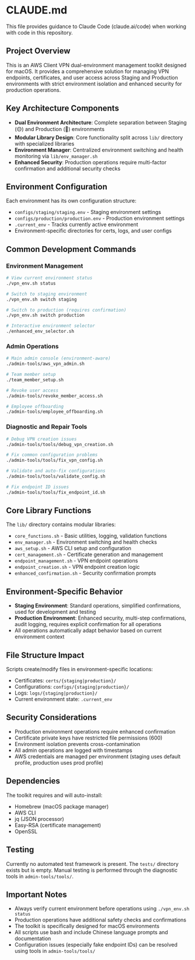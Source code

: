 # CLAUDE.md

This file provides guidance to Claude Code (claude.ai/code) when working with code in this repository.

## Project Overview

This is an AWS Client VPN dual-environment management toolkit designed for macOS. It provides a comprehensive solution for managing VPN endpoints, certificates, and user access across Staging and Production environments with strict environment isolation and enhanced security for production operations.

## Key Architecture Components

- **Dual Environment Architecture**: Complete separation between Staging (🟡) and Production (🔴) environments
- **Modular Library Design**: Core functionality split across `lib/` directory with specialized libraries
- **Environment Manager**: Centralized environment switching and health monitoring via `lib/env_manager.sh`
- **Enhanced Security**: Production operations require multi-factor confirmation and additional security checks

## Environment Configuration

Each environment has its own configuration structure:

- `configs/staging/staging.env` - Staging environment settings
- `configs/production/production.env` - Production environment settings  
- `.current_env` - Tracks currently active environment
- Environment-specific directories for certs, logs, and user configs

## Common Development Commands

### Environment Management

```bash
# View current environment status
./vpn_env.sh status

# Switch to staging environment
./vpn_env.sh switch staging

# Switch to production (requires confirmation)
./vpn_env.sh switch production

# Interactive environment selector
./enhanced_env_selector.sh
```

### Admin Operations

```bash
# Main admin console (environment-aware)
./admin-tools/aws_vpn_admin.sh

# Team member setup
./team_member_setup.sh

# Revoke user access
./admin-tools/revoke_member_access.sh

# Employee offboarding
./admin-tools/employee_offboarding.sh
```

### Diagnostic and Repair Tools

```bash
# Debug VPN creation issues
./admin-tools/tools/debug_vpn_creation.sh

# Fix common configuration problems
./admin-tools/tools/fix_vpn_config.sh

# Validate and auto-fix configurations
./admin-tools/tools/validate_config.sh

# Fix endpoint ID issues
./admin-tools/tools/fix_endpoint_id.sh
```

## Core Library Functions

The `lib/` directory contains modular libraries:

- `core_functions.sh` - Basic utilities, logging, validation functions
- `env_manager.sh` - Environment switching and health checks
- `aws_setup.sh` - AWS CLI setup and configuration
- `cert_management.sh` - Certificate generation and management
- `endpoint_management.sh` - VPN endpoint operations
- `endpoint_creation.sh` - VPN endpoint creation logic
- `enhanced_confirmation.sh` - Security confirmation prompts

## Environment-Specific Behavior

- **Staging Environment**: Standard operations, simplified confirmations, used for development and testing
- **Production Environment**: Enhanced security, multi-step confirmations, audit logging, requires explicit confirmation for all operations
- All operations automatically adapt behavior based on current environment context

## File Structure Impact

Scripts create/modify files in environment-specific locations:

- Certificates: `certs/{staging|production}/`
- Configurations: `configs/{staging|production}/`
- Logs: `logs/{staging|production}/`
- Current environment state: `.current_env`

## Security Considerations

- Production environment operations require enhanced confirmation
- Certificate private keys have restricted file permissions (600)
- Environment isolation prevents cross-contamination
- All admin operations are logged with timestamps
- AWS credentials are managed per environment (staging uses default profile, production uses prod profile)

## Dependencies

The toolkit requires and will auto-install:

- Homebrew (macOS package manager)
- AWS CLI
- jq (JSON processor)
- Easy-RSA (certificate management)
- OpenSSL

## Testing

Currently no automated test framework is present. The `tests/` directory exists but is empty. Manual testing is performed through the diagnostic tools in `admin-tools/tools/`.

## Important Notes

- Always verify current environment before operations using `./vpn_env.sh status`
- Production operations have additional safety checks and confirmations
- The toolkit is specifically designed for macOS environments
- All scripts use bash and include Chinese language prompts and documentation
- Configuration issues (especially fake endpoint IDs) can be resolved using tools in `admin-tools/tools/`
